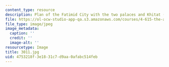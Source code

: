 ```yaml
---
content_type: resource
description: Plan of the Fatimid City with the two palaces and Khitat (after Ravaisse).
file: https://ol-ocw-studio-app-qa.s3.amazonaws.com/courses/4-615-the-architecture-of-cairo-spring-2002/4753218f3e1831c7d9aa0afabc514feb_3011.jpg
file_type: image/jpeg
image_metadata:
  caption: ''
  credit: ''
  image-alt: ''
resourcetype: Image
title: 3011.jpg
uid: 4753218f-3e18-31c7-d9aa-0afabc514feb
---
```

